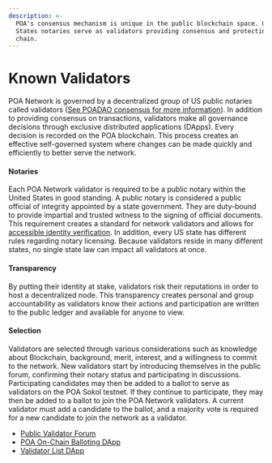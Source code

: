 ```yaml
---
description: >-
  POA's consensus mechanism is unique in the public blockchain space. United
  States notaries serve as validators providing consensus and protecting the
  chain.
---
```


# Known Validators

POA Network is governed by a decentralized group of US public notaries called validators \([See POADAO consensus for more information](poadao-consensus.md)\). In addition to providing consensus on transactions, validators make all governance decisions through exclusive distributed applications \(DApps\). Every decision is recorded on the POA blockchain. This process creates an effective self-governed system where changes can be made quickly and efficiently to better serve the network.

#### Notaries

Each POA Network validator is required to be a public notary within the United States in good standing. A public notary is considered a public official of integrity appointed by a state government. They are duty-bound to provide impartial and trusted witness to the signing of official documents. This requirement creates a standard for network validators and allows for [accessible identity verification](https://validators.poa.network/poa-dapps-validators). In addition, every US state has different rules regarding notary licensing. Because validators reside in many different states, no single state law can impact all validators at once.

#### Transparency

By putting their identity at stake, validators risk their reputations in order to host a decentralized node. This transparency creates personal and group accountability as validators know their actions and participation are written to the public ledger and available for anyone to view.

#### Selection

Validators are selected through various considerations such as knowledge about Blockchain, background, merit, interest, and a willingness to commit to the network. New validators start by introducing themselves in the public forum, confirming their notary status and participating in discussions. Participating candidates may then be added to a ballot to serve as validators on the POA Sokol testnet. If they continue to participate, they may then be added to a ballot to join the POA Network validators. A current validator must add a candidate to the ballot, and a majority vote is required for a new candidate to join the network as a validator.

* [Public Validator Forum](https://forum.poa.network/c/poa-core/notaries-intro)
* [POA On-Chain Balloting DApp](https://voting.poa.network/poa-dapps-voting)
* [Validator List DApp](https://validators.poa.network/poa-dapps-validators)

